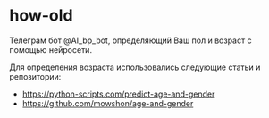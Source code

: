 # how-old
Телеграм бот @AI_bp_bot, определяющий Ваш пол и возраст с помощью нейросети.

Для определения возраста использовались следующие статьи и репозитории:
- https://python-scripts.com/predict-age-and-gender
- https://github.com/mowshon/age-and-gender
